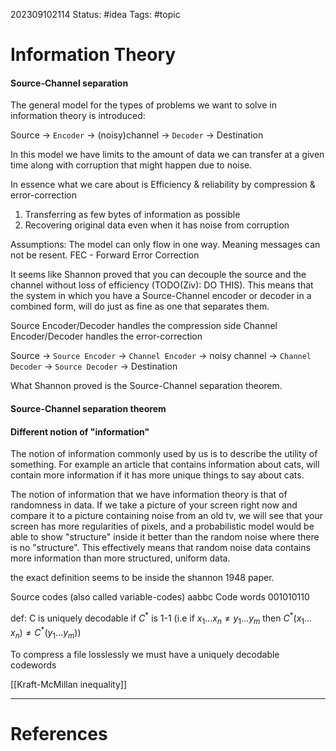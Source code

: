 202309102114
Status: #idea
Tags: #topic

# Information Theory

#### Source-Channel separation
The general model for the types of problems we want to solve in information theory is introduced:

Source -> `Encoder` -> (noisy)channel -> `Decoder` -> Destination

In this model we have limits to the amount of data we can transfer at a given time along with corruption that might happen due to noise.

In essence what we care about is Efficiency & reliability by compression & error-correction
1) Transferring as few bytes of information as possible 
2) Recovering original data even when it has noise from corruption

Assumptions: The model can only flow in one way. Meaning messages can not be resent.
FEC - Forward Error Correction

It seems like Shannon proved that you can decouple the source and the channel without loss of efficiency (TODO(Ziv): DO THIS). This means that the system in which you have a Source-Channel encoder or decoder in a combined form, will do just as fine as one that separates them. 

Source Encoder/Decoder handles the compression side
Channel Encoder/Decoder handles the error-correction 

Source -> `Source Encoder` -> `Channel Encoder` -> noisy channel -> `Channel Decoder` -> `Source Decoder` -> Destination 

What Shannon proved is the Source-Channel separation theorem.

#### Source-Channel separation theorem

#### Different notion of "information"
The notion of information commonly used by us is to describe the utility of something. For example an article that contains information about cats, will contain more information if it has more unique things to say about cats. 

The notion of information that we have information theory is that of randomness in data. If we take a picture of your screen right now and compare it to a picture containing noise from an old tv, we will see that your screen has more regularities of pixels, and a probabilistic model would be able to show "structure" inside it better than the random noise where there is no "structure". This effectively means that random noise data contains more information than more structured, uniform data. 


the exact definition seems to be inside the shannon 1948 paper. 

Source codes (also called variable-codes) aabbc
Code words 001010110 

def: C is uniquely decodable if $C^*$ is 1-1
(i.e if $x_1 \dots x_n \ne y_1 \dots y_m$ then $C^*(x_1 \dots x_n) \ne C^*(y_1 \dots y_m))$

To compress a file losslessly we must have a uniquely decodable codewords


[[Kraft-McMillan inequality]]


---
# References

